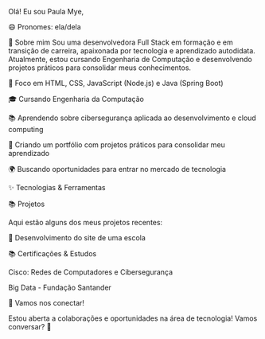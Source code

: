 Olá! Eu sou Paula Mye, 

😄 Pronomes: ela/dela

🔎 Sobre mim
Sou uma desenvolvedora Full Stack em formação e em transição de carreira, apaixonada por tecnologia e aprendizado autodidata. 
Atualmente, estou cursando Engenharia de Computação e desenvolvendo projetos práticos para consolidar meus conhecimentos.

🔧 Foco em HTML, CSS, JavaScript (Node.js) e Java (Spring Boot)

🎓 Cursando Engenharia da Computação

📚 Aprendendo sobre cibersegurança aplicada ao desenvolvimento e cloud computing

🎨 Criando um portfólio com projetos práticos para consolidar meu aprendizado

🌍 Buscando oportunidades para entrar no mercado de tecnologia

✨ Tecnologias & Ferramentas



📚 Projetos

Aqui estão alguns dos meus projetos recentes:

🏢 Desenvolvimento do site de uma escola


📚 Certificações & Estudos

Cisco: Redes de Computadores e Cibersegurança

Big Data - Fundação Santander


👤 Vamos nos conectar!

Estou aberta a colaborações e oportunidades na área de tecnologia! Vamos conversar? 🚀



